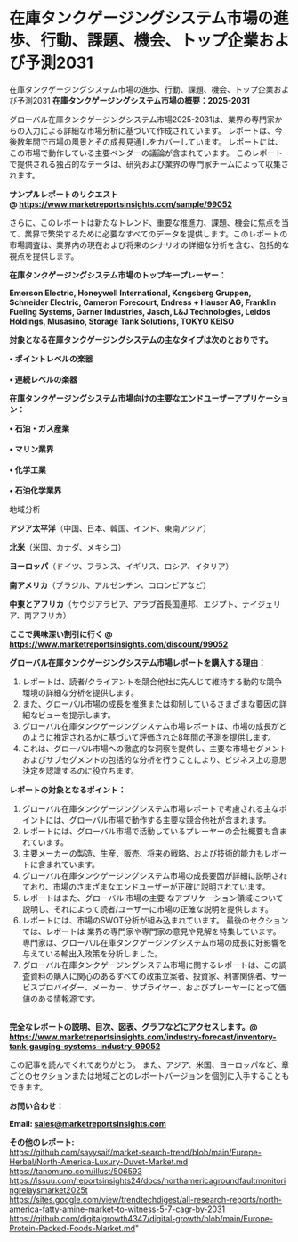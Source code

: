 # 在庫タンクゲージングシステム市場の進歩、行動、課題、機会、トップ企業および予測2031
在庫タンクゲージングシステム市場の進歩、行動、課題、機会、トップ企業および予測2031
<strong><b>在庫タンクゲージングシステム市場の概要：2025-2031</b></strong>

グローバル在庫タンクゲージングシステム市場2025-2031は、業界の専門家からの入力による詳細な市場分析に基づいて作成されています。 レポートは、今後数年間で市場の風景とその成長見通しをカバーしています。 レポートには、この市場で動作している主要ベンダーの議論が含まれています。 このレポートで提供される独占的なデータは、研究および業界の専門家チームによって収集されます。

<strong>サンプルレポートのリクエスト @ <a href=https://www.marketreportsinsights.com/sample/99052>https://www.marketreportsinsights.com/sample/99052</a></strong>

さらに、このレポートは新たなトレンド、重要な推進力、課題、機会に焦点を当て、業界で繁栄するために必要なすべてのデータを提供します。このレポートの市場調査は、業界内の現在および将来のシナリオの詳細な分析を含む、包括的な視点を提供します。

<strong>在庫タンクゲージングシステム市場のトップキープレーヤー：</strong>

<strong>Emerson Electric, Honeywell International, Kongsberg Gruppen, Schneider Electric, Cameron Forecourt, Endress + Hauser AG, Franklin Fueling Systems, Garner Industries, Jasch, L&J Technologies, Leidos Holdings, Musasino, Storage Tank Solutions, TOKYO KEISO</strong>

<strong><b>対象となる在庫タンクゲージングシステムの主なタイプは次のとおりです。</b></strong>

<strong>• ポイントレベルの楽器<br><br>• 連続レベルの楽器</strong>

<strong><b>在庫タンクゲージングシステム市場向けの主要なエンドユーザーアプリケーション：</b></strong>

<strong>• 石油・ガス産業<br><br>• マリン業界<br><br>• 化学工業<br><br>• 石油化学業界</strong>

 地域分析

<strong><b>アジア太平洋</b></strong>（中国、日本、韓国、インド、東南アジア）

<strong><b>北米</b></strong>（米国、カナダ、メキシコ）

<strong><b>ヨーロッパ</b></strong>（ドイツ、フランス、イギリス、ロシア、イタリア）

<strong><b>南アメリカ</b></strong>（ブラジル、アルゼンチン、コロンビアなど）

<strong><b>中東とアフリカ</b></strong>（サウジアラビア、アラブ首長国連邦、エジプト、ナイジェリア、南アフリカ）

<strong>ここで興味深い割引に行く @ <a href=https://www.marketreportsinsights.com/discount/99052>https://www.marketreportsinsights.com/discount/99052</a></strong>

<strong><b>グローバル在庫タンクゲージングシステム市場レポートを購入する理由：</b></strong>
<ol>
  <li>レポートは、読者/クライアントを競合他社に先んじて維持する動的な競争環境の詳細な分析を提供します。</li>
  <li>また、グローバル市場の成長を推進または抑制しているさまざまな要因の詳細なビューを提示します。</li>
  <li>グローバル在庫タンクゲージングシステム市場レポートは、市場の成長がどのように推定されるかに基づいて評価された8年間の予測を提供します。</li>
  <li>これは、グローバル市場への徹底的な洞察を提供し、主要な市場セグメントおよびサブセグメントの包括的な分析を行うことにより、ビジネス上の意思決定を認識するのに役立ちます。</li>
</ol>
<strong><b>レポートの対象となるポイント：</b></strong>
<ol>
  <li>グローバル在庫タンクゲージングシステム市場レポートで考慮される主なポイントには、グローバル市場で動作する主要な競合他社が含まれます。</li>
  <li>レポートには、グローバル市場で活動しているプレーヤーの会社概要も含まれています。</li>
  <li>主要メーカーの製造、生産、販売、将来の戦略、および技術的能力もレポートに含まれています。</li>
  <li>グローバル在庫タンクゲージングシステム市場の成長要因が詳細に説明されており、市場のさまざまなエンドユーザーが正確に説明されています。</li>
  <li>レポートはまた、グローバル 市場の主要 なアプリケーション領域について説明し、それによって読者/ユーザーに市場の正確な説明を提供します。</li>
  <li>レポートには、市場のSWOT分析が組み込まれています。 最後のセクションでは、レポートは 業界の専門家や専門家の意見や見解を特集しています。 専門家は、グローバル在庫タンクゲージングシステム市場の成長に好影響を与えている輸出入政策を分析しました。</li>
  <li>グローバル在庫タンクゲージングシステム市場に関するレポートは、この調査資料の購入に関心のあるすべての政策立案者、投資家、利害関係者、サービスプロバイダー、メーカー、サプライヤー、およびプレーヤーにとって価値のある情報源です。</li>
</ol><br>
<strong>完全なレポートの説明、目次、図表、グラフなどにアクセスします。@ <a href=https://www.marketreportsinsights.com/industry-forecast/inventory-tank-gauging-systems-industry-99052>https://www.marketreportsinsights.com/industry-forecast/inventory-tank-gauging-systems-industry-99052</a></strong>

この記事を読んでくれてありがとう。 また、アジア、米国、ヨーロッパなど、章ごとのセクションまたは地域ごとのレポートバージョンを個別に入手することもできます。

<strong><b>お問い合わせ：</b></strong>

<strong>Email: </strong><a href=mailto:sales@marketreportsinsights.com><strong>sales@marketreportsinsights.com</strong></a>

<strong>その他のレポート:</strong>
<br>
<a href=https://github.com/sayysaif/market-search-trend/blob/main/Europe-Herbal/North-America-Luxury-Duvet-Market.md>https://github.com/sayysaif/market-search-trend/blob/main/Europe-Herbal/North-America-Luxury-Duvet-Market.md</a>
<br>
<a href=https://tanomuno.com/illust/506593>https://tanomuno.com/illust/506593</a>
<br>
<a href=https://issuu.com/reportsinsights24/docs/northamericagroundfaultmonitoringrelaysmarket2025t>https://issuu.com/reportsinsights24/docs/northamericagroundfaultmonitoringrelaysmarket2025t</a>
<br>
<a href=https://sites.google.com/view/trendtechdigest/all-research-reports/north-america-fatty-amine-market-to-witness-5-7-cagr-by-2031>https://sites.google.com/view/trendtechdigest/all-research-reports/north-america-fatty-amine-market-to-witness-5-7-cagr-by-2031</a>
<br>
<a href=https://github.com/digitalgrowth4347/digital-growth/blob/main/Europe-Protein-Packed-Foods-Market.md>https://github.com/digitalgrowth4347/digital-growth/blob/main/Europe-Protein-Packed-Foods-Market.md</a>"
